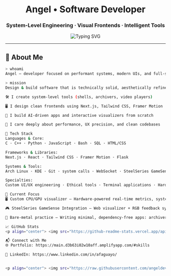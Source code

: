 <h1 align="center">Angel • Software Developer</h1>
<h3 align="center">System-Level Engineering · Visual Frontends · Intelligent Tools</h3>

<p align="center">
  <img src="https://readme-typing-svg.demolab.com?font=Fira+Code&size=20&pause=1000&center=true&vCenter=true&color=0FFFD6&width=600&lines=Building+clean+tools+from+terminal+to+web.;Optimizing+performance+without+compromising+style.;Systems,+visuals,+and+AI+working+together." alt="Typing SVG" />
</p>

---

## 👤 About Me

```bash
> whoami
Angel – developer focused on performant systems, modern UIs, and full-stack tools.

> mission
Design & build software that is technically solid, aesthetically refined, and user-focused.

🛠️ I create system-level tools (shells, archivers, video players)

🖥️ I design clean frontends using Next.js, Tailwind CSS, Framer Motion

🧠 I build AI-driven apps and interactive visualizers from scratch

🧪 I care deeply about performance, UX precision, and clean codebases

🧰 Tech Stack
Languages & Core:
C · C++ · Python · JavaScript · Bash · SQL · HTML/CSS

Frameworks & Libraries:
Next.js · React · Tailwind CSS · Framer Motion · Flask

Systems & Tools:
Arch Linux · KDE · Git · system calls · WebSocket · SteelSeries GameSense API

Specialties:
Custom UI/UX engineering · Ethical tools · Terminal applications · Hardware interfacing · Visual data renderers

🧠 Current Focus
🖥️ Custom CPU/GPU visualizer – Hardware-powered real-time metrics, system-call only backend, frontend in Next.js

🎮 SteelSeries GameSense Integration – Web visualizer + RGB feedback syncing with system events

🔧 Bare-metal practice – Writing minimal, dependency-free apps: archiver, shell, terminal-based tools

📈 GitHub Stats
<p align="center"> <img src="https://github-readme-stats.vercel.app/api?username=angeldev&theme=tokyonight&show_icons=true&count_private=true&hide_border=true" /> <img src="https://streak-stats.demolab.com?user=angeldev&theme=tokyonight&hide_border=true" /> </p>

📬 Connect with Me
🌐 Portfolio: https://main.d3b63i02w10aff.amplifyapp.com/#skills

💼 LinkedIn: https://www.linkedin.com/in/afaguayo/


<p align="center"> <img src="https://raw.githubusercontent.com/angeldev/angeldev/main/banner.png" alt="angeldev banner" width="85%"/> </p> ```
